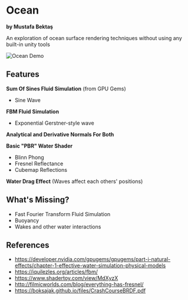 # Ocean

**by Mustafa Bektaş**

An exploration of ocean surface rendering techniques without using any built-in unity tools

![Ocean Demo](demo/demo.gif)

## Features

**Sum Of Sines Fluid Simulation** (from GPU Gems)
- Sine Wave

**FBM Fluid Simulation**
- Exponential Gerstner-style wave

**Analytical and Derivative Normals For Both**

**Basic "PBR" Water Shader**
- Blinn Phong
- Fresnel Reflectance
- Cubemap Reflections

**Water Drag Effect** (Waves affect each others' positions)

## What's Missing?

- Fast Fourier Transform Fluid Simulation
- Buoyancy
- Wakes and other water interactions

## References

- https://developer.nvidia.com/gpugems/gpugems/part-i-natural-effects/chapter-1-effective-water-simulation-physical-models
- https://iquilezles.org/articles/fbm/
- https://www.shadertoy.com/view/MdXyzX
- http://filmicworlds.com/blog/everything-has-fresnel/
- https://boksajak.github.io/files/CrashCourseBRDF.pdf
